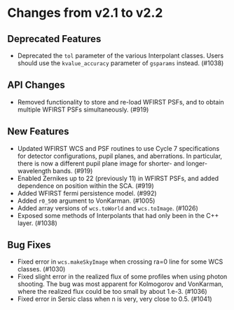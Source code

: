 Changes from v2.1 to v2.2
=========================

Deprecated Features
-------------------

- Deprecated the `tol` parameter of the various Interpolant classes.  Users should use the
  `kvalue_accuracy` parameter of `gsparams` instead. (#1038)

API Changes
-----------

- Removed functionality to store and re-load WFIRST PSFs, and to obtain multiple WFIRST
  PSFs simultaneously. (#919)

New Features
------------
- Updated WFIRST WCS and PSF routines to use Cycle 7 specifications for detector configurations,
  pupil planes, and aberrations. In particular, there is now a different
  pupil plane image for shorter- and longer-wavelength bands.  (#919)
- Enabled Zernikes up to 22 (previously 11) in WFIRST PSFs, and added dependence on position
  within the SCA. (#919)
- Added WFIRST fermi persistence model. (#992)
- Added `r0_500` argument to VonKarman. (#1005)
- Added array versions of `wcs.toWorld` and `wcs.toImage`. (#1026)
- Exposed some methods of Interpolants that had only been in the C++ layer. (#1038)

Bug Fixes
---------

- Fixed error in `wcs.makeSkyImage` when crossing ra=0 line for some WCS classes. (#1030)
- Fixed slight error in the realized flux of some profiles when using photon shooting.
  The bug was most apparent for Kolmogorov and VonKarman, where the realized flux
  could be too small by about 1.e-3. (#1036)
- Fixed error in Sersic class when n is very, very close to 0.5. (#1041)
